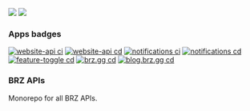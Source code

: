 <a href="https://codeclimate.com/github/brazucas/brz-apis/maintainability"><img src="https://api.codeclimate.com/v1/badges/3b94d1a6947b6434d181/maintainability" /></a> <a href="https://codeclimate.com/github/brazucas/brz-apis/test_coverage"><img src="https://api.codeclimate.com/v1/badges/3b94d1a6947b6434d181/test_coverage" /></a>

### Apps badges
[![website-api ci](https://github.com/brazucas/brz-apis/actions/workflows/website-api-ci.yml/badge.svg)](https://github.com/brazucas/brz-apis/actions/workflows/website-api-ci.yml) [![website-api cd](https://github.com/brazucas/brz-apis/actions/workflows/website-api-cd.yml/badge.svg)](https://github.com/brazucas/brz-apis/actions/workflows/website-api-cd.yml) [![notifications ci](https://github.com/brazucas/brz-apis/actions/workflows/notifications-ci.yml/badge.svg)](https://github.com/brazucas/brz-apis/actions/workflows/notifications-ci.yml) [![notifications cd](https://github.com/brazucas/brz-apis/actions/workflows/notifications-cd.yml/badge.svg)](https://github.com/brazucas/brz-apis/actions/workflows/notifications-cd.yml) [![feature-toggle cd](https://github.com/brazucas/brz-apis/actions/workflows/feature-toggle-cd.yml/badge.svg)](https://github.com/brazucas/brz-apis/actions/workflows/feature-toggle-cd.yml) [![brz.gg cd](https://github.com/brazucas/brz-apis/actions/workflows/brz-gg-cd.yml/badge.svg)](https://github.com/brazucas/brz-apis/actions/workflows/brz-gg-cd.yml) [![blog.brz.gg cd](https://github.com/brazucas/brz-apis/actions/workflows/blog-brz-gg-cd.yml/badge.svg)](https://github.com/brazucas/brz-apis/actions/workflows/blog-brz-gg-cd.yml)

### BRZ APIs

Monorepo for all BRZ APIs.